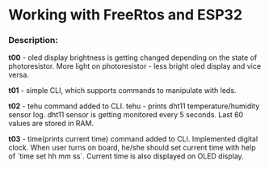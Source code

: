 <h1> Working with FreeRtos and ESP32 </h1>

<h3> Description: </h3>
<p> <b>t00</b> - oled display brightness is getting changed depending on the state of photoresistor. More light on photoresistor - less bright oled display and vice versa.</p> 
<p> <b>t01</b> - simple CLI, which supports commands to manipulate with leds.</p> 
<p> <b>t02</b> - tehu command added to CLI. tehu - prints dht11 temperature/humidity sensor log. dht11 sensor is getting monitored every 5 seconds. Last 60 values are stored in RAM.</p>
<p> <b>t03</b> - time(prints current time) command added to CLI. Implemented digital clock. When user turns on board, he/she should set current time with help of `time set hh mm ss`. Current time is also displayed on OLED display.</p> 
